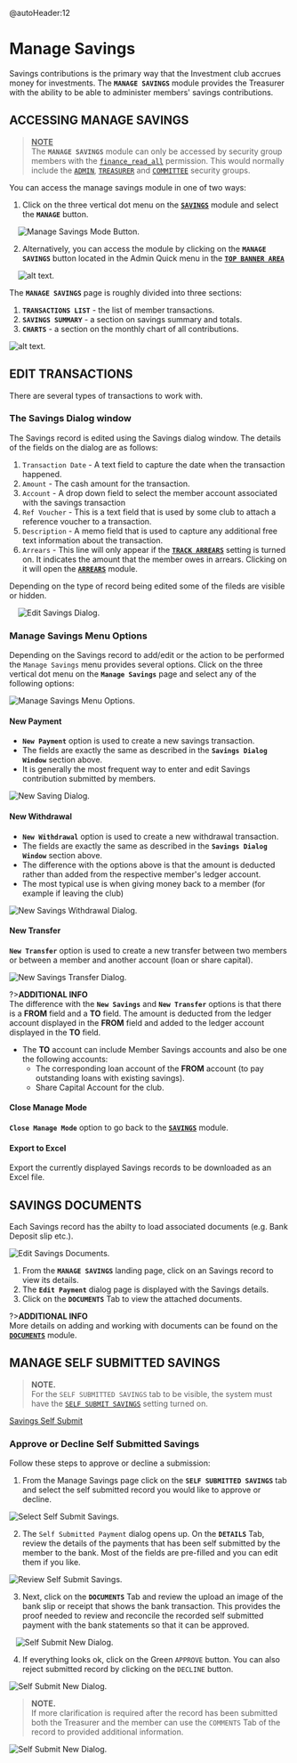 @autoHeader:12
# Manage Savings

Savings contributions is the primary way that the Investment club accrues money for investments. The **`MANAGE SAVINGS`** module provides the Treasurer with the ability to be able to administer members' savings contributions.

## ACCESSING MANAGE SAVINGS
><ins>**NOTE**</ins>\
>The **`MANAGE SAVINGS`** module can only be accessed by security group members with the [`finance_read_all`](10_admin_member-accounts?id=finance_read_all) permission. This would normally include the [`ADMIN`](10_admin_member-accounts?id=_1031-admin-group), [`TREASURER`](10_admin_member-accounts?id=_1034-treasurer-group) and [`COMMITTEE`](10_admin_member-accounts?id=_1032-committee-group) security groups.

You can access the manage savings module in one of two ways:

1. Click on the three vertical dot menu on the [**`SAVINGS`**](04_user_savings) module and select the **`MANAGE`** button.


&nbsp;&nbsp;&nbsp;&nbsp;![Manage Savings Mode Button](../static/images/3.1.2_Manage_Savings_Button.png ":size=400").

2. Alternatively, you can access the module by clicking on the **`MANAGE SAVINGS`** button located in the Admin Quick menu in the [**`TOP BANNER AREA`**](getting-started/navigate-the-app?id=the-top-banner-area)


&nbsp;&nbsp;&nbsp;&nbsp;![alt text](../static/images/3.2_Manage_savings_quick_menu.png "Manage Savings Quick Menu :size=400").

The **`MANAGE SAVINGS`** page is roughly divided into three sections:
1. **`TRANSACTIONS LIST`** - the list of member transactions. 
2. **`SAVINGS SUMMARY`** - a section on savings summary and totals. 
3. **`CHARTS`** - a section on the monthly chart of all contributions.


![alt text](../static/images/3.3_Manage_Savings_Page.png "Manage Savings Page :size=400").

## EDIT TRANSACTIONS
There are several types of transactions to work with. 

### The Savings Dialog window
The Savings record is edited using the Savings dialog window. 
The details of the fields on the dialog are as follows:

 1. `Transaction Date` - A text field to capture the date when the transaction happened.
 2. `Amount` - The cash amount for the transaction.
 3. `Account` - A drop down field to select the member account associated with the savings transaction
 4. `Ref Voucher` - This is a text field that is used by some club to attach a reference voucher to a transaction.
 5. `Description` - A memo field that is used to capture any additional free text information about the transaction.
 6. `Arrears` - This line will only appear if the [**`TRACK ARREARS`**](17_admin_system-settings?id=system-will-track-arrears) setting is turned on. It indicates the amount that the member owes in arrears. Clicking on it will open the [**`ARREARS`**](11_admin_arrears.md) module.

Depending on the type of record being edited some of the fileds are visible or hidden.

&nbsp;&nbsp;&nbsp;&nbsp;![Edit Savings Dialog](../static/images/3.3.1_Edit_Savings_Page.png ":size=400").

### Manage Savings Menu Options

Depending on the Savings record to add/edit or the action to be performed the `Manage Savings` menu provides several options.
Click on the three vertical dot menu on the **`Manage Savings`** page and select any of the following options:

![Manage Savings Menu Options](../static/images/3.1.4_Manage_Savings_Menu.png ":size=400").

#### New Payment
- **`New Payment`** option is used to create a new savings transaction.
- The fields are exactly the same as described in the **`Savings Dialog Window`** section above.
- It is generally the most frequent way to enter and edit Savings contribution submitted by members.

![New Saving Dialog](../static/images/3.3.4_New_Savings.png ":size=400").

#### New Withdrawal
- **`New Withdrawal`** option is used to create a new withdrawal transaction.
- The fields are exactly the same as described in the **`Savings Dialog Window`** section above.
- The difference with the options above is that the amount is deducted rather than added from the respective member's ledger account.
- The most typical use is when giving money back to a member (for example if leaving the club)

![New Savings Withdrawal Dialog](../static/images/3.3.4_New_Withdrawal.png ":size=400").

#### New Transfer
**`New Transfer`** option is used to create a new transfer between two members or between a member and another account (loan or share capital).

![New Savings Transfer Dialog](../static/images/3.3.4_New_Transfer.png ":size=400").

?>**ADDITIONAL INFO**\
The difference with the **`New Savings`** and **`New Transfer`** options 
is that there is a **FROM** field and a **TO** field. 
The amount is deducted from the ledger account displayed in the **FROM** field 
and added to the ledger account displayed in the **TO** field.

- The **TO** account can include Member Savings accounts and also be one the following accounts:
    - The corresponding loan account of the **FROM** account (to pay outstanding loans with existing savings).
    - Share Capital Account for the club.

#### Close Manage Mode
**`Close Manage Mode`** option to go back to the [**`SAVINGS`**](04_user_savings) module.
  
#### Export to Excel
Export the currently displayed Savings records to be downloaded as an Excel file.

## SAVINGS DOCUMENTS
Each Savings record has the abilty to load associated documents (e.g. Bank Deposit slip etc.). 


![Edit Savings Documents](../static/images/3.3.2_Edit_Savings_Documents.png ":size=400").

1. From the **`MANAGE SAVINGS`** landing page, click on an Savings record to view its details.
2. The **`Edit Payment`** dialog page is displayed with the Savings details.
3. Click on the **`DOCUMENTS`** Tab to view the attached documents.

?>**ADDITIONAL INFO** \
More details on adding and working with documents can be found on the [**`DOCUMENTS`**](06_user_documents.md) module.  

## MANAGE SELF SUBMITTED SAVINGS

>**NOTE.** \
>For the `SELF SUBMITTED SAVINGS` tab to be visible, the system must have the [`SELF SUBMIT SAVINGS`](17_admin_system-settings?id=self-submit-savings) setting turned on.

<!-- embed:start:app settings -->

[Savings Self Submit](static/markdown/self_submit_savings.md ':include')

<!-- embed:end:app settings -->
### Approve or Decline Self Submitted Savings
Follow these steps to approve or decline a submission:

1. From the Manage Savings page click on the **`SELF SUBMITTED SAVINGS`** tab and select the self submitted record you would like to approve or decline.
   
![Select Self Submit Savings](../static/images/3.3.2_Select_Self_Submit_Savings.png ":size=400").


2. The `Self Submitted Payment` dialog opens up. On the **`DETAILS`** Tab, review the details of the payments  that has been self submitted by the member to the bank. Most of the fields are pre-filled and you can edit them if you like.
   
![Review Self Submit Savings](../static/images/3.3.2_Review_Self_Submit_Savings.png ":size=400").

3. Next, click on the **`DOCUMENTS`** Tab and review the upload an image of the bank slip or receipt that shows the bank transaction. This provides the proof needed to review and reconcile the recorded self submitted payment with the bank statements so that it can be approved.
   
&nbsp;&nbsp;&nbsp;![Self Submit New Dialog](../static/images/3.3.2_Review_Self_Submit_Doc.png ":size=400").

4. If everything looks ok, click on the Green `APPROVE` button. You can also reject submitted record by clicking on the `DECLINE` button.

![Self Submit New Dialog](../static/images/3.3.2_Approve_Self_Submit_Savings.png ":size=400").

>**NOTE.** \
>If more clarification is required after the record has been submitted both the Treasurer and the member can use the `COMMENTS` Tab of the record to provided additional information.

![Self Submit New Dialog](../static/images/3.1.3.2_self_submit_comment.png ":size=400").